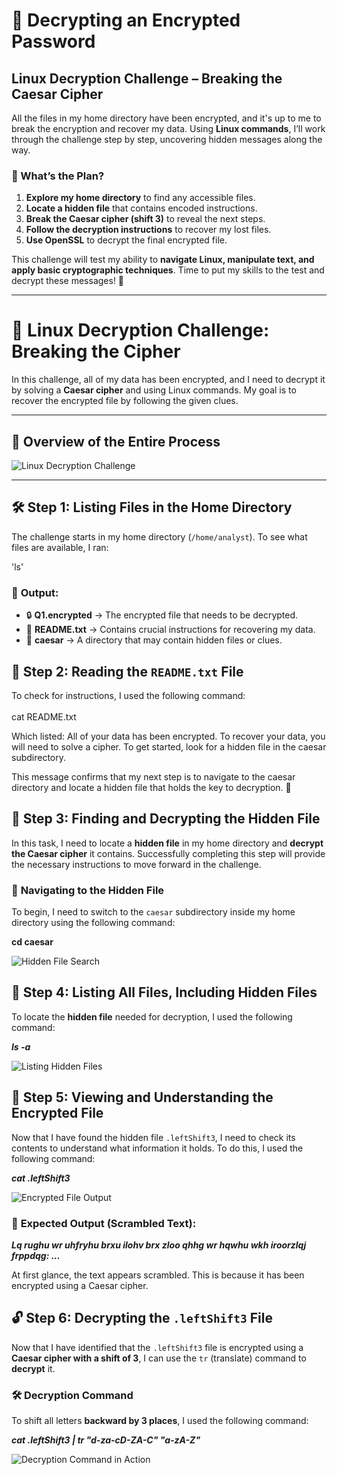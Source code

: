 # 🔐 Decrypting an Encrypted Password  
## **Linux Decryption Challenge – Breaking the Caesar Cipher**  

All the files in my home directory have been encrypted, and it's up to me to break the encryption and recover my data. Using **Linux commands**, I’ll work through the challenge step by step, uncovering hidden messages along the way.

### **🔎 What’s the Plan?**  
1. **Explore my home directory** to find any accessible files.  
2. **Locate a hidden file** that contains encoded instructions.  
3. **Break the Caesar cipher (shift 3)** to reveal the next steps.  
4. **Follow the decryption instructions** to recover my lost files.  
5. **Use OpenSSL** to decrypt the final encrypted file.  

This challenge will test my ability to **navigate Linux, manipulate text, and apply basic cryptographic techniques**. Time to put my skills to the test and decrypt these messages! 🚀  

---

# 🔐 **Linux Decryption Challenge: Breaking the Cipher**  
In this challenge, all of my data has been encrypted, and I need to decrypt it by solving a **Caesar cipher** and using Linux commands. My goal is to recover the encrypted file by following the given clues.

---

## 📸 **Overview of the Entire Process**  
![Linux Decryption Challenge](https://i.imgur.com/PSqbMFO.png)  

---

## 🛠️ **Step 1: Listing Files in the Home Directory**  
The challenge starts in my home directory (`/home/analyst`). To see what files are available, I ran:  

'ls'

### 📂 **Output:**
- 🔒 **Q1.encrypted** → The encrypted file that needs to be decrypted.  
- 📜 **README.txt** → Contains crucial instructions for recovering my data.  
- 📁 **caesar** → A directory that may contain hidden files or clues.

## 📖 Step 2: Reading the `README.txt` File  

To check for instructions, I used the following command:  
<br>cat README.txt</br>

Which listed:
All of your data has been encrypted.
To recover your data, you will need to solve a cipher.
To get started, look for a hidden file in the caesar subdirectory.

This message confirms that my next step is to navigate to the caesar directory and locate a hidden file that holds the key to decryption. 🔎

## 🔎 Step 3: Finding and Decrypting the Hidden File  

In this task, I need to locate a **hidden file** in my home directory and **decrypt the Caesar cipher** it contains. Successfully completing this step will provide the necessary instructions to move forward in the challenge.

### 📂 **Navigating to the Hidden File**  
To begin, I need to switch to the `caesar` subdirectory inside my home directory using the following command:  

**cd caesar**

![Hidden File Search](https://i.imgur.com/6XGHtNY.png)

## 📂 Step 4: Listing All Files, Including Hidden Files  

To locate the **hidden file** needed for decryption, I used the following command:

***ls -a***

![Listing Hidden Files](https://i.imgur.com/UgJALuG.png)

## 🔐 Step 5: Viewing and Understanding the Encrypted File  

Now that I have found the hidden file `.leftShift3`, I need to check its contents to understand what information it holds. To do this, I used the following command:

***cat .leftShift3***

![Encrypted File Output](https://i.imgur.com/Od7i3LQ.png)

### 📂 **Expected Output (Scrambled Text):**
***Lq rughu wr uhfryhu brxu ilohv brx zloo qhhg wr hqwhu wkh iroorzlqj frppdqg:
...***

At first glance, the text appears scrambled. This is because it has been encrypted using a Caesar cipher.

## 🔓 Step 6: Decrypting the `.leftShift3` File  

Now that I have identified that the `.leftShift3` file is encrypted using a **Caesar cipher with a shift of 3**, I can use the `tr` (translate) command to **decrypt** it.

### 🛠️ **Decryption Command**  
To shift all letters **backward by 3 places**, I used the following command:

***cat .leftShift3 | tr "d-za-cD-ZA-C" "a-zA-Z"***

![Decryption Command in Action](https://i.imgur.com/orREwsH.png)


































